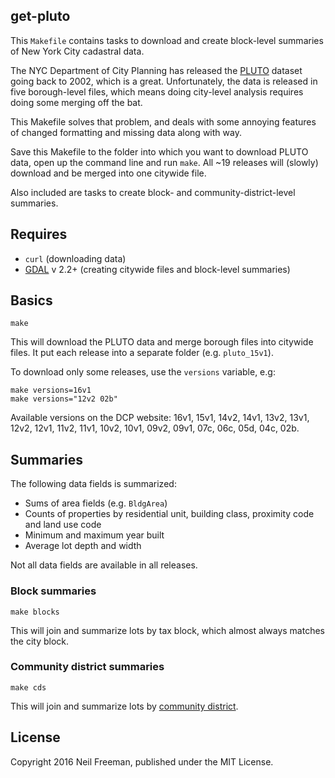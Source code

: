 get-pluto
---------

This `Makefile` contains tasks to download and create block-level summaries of New York City cadastral data.

The NYC Department of City Planning has released the [PLUTO](http://www1.nyc.gov/site/planning/data-maps/open-data/dwn-pluto-mappluto.page) dataset going back to 2002, which is a great. Unfortunately, the data is released in five borough-level files, which means doing city-level analysis requires doing some merging off the bat.

This Makefile solves that problem, and deals with some annoying features of changed formatting and missing data along with way.

Save this Makefile to the folder into which you want to download PLUTO data, open up the command line and run `make`. All ~19 releases will (slowly) download and be merged into one citywide file.

Also included are tasks to create block- and community-district-level summaries.

## Requires

* `curl` (downloading data)
* [GDAL](http://www.gdal.org) v 2.2+ (creating citywide files and block-level summaries)

## Basics
```
make
```
This will download the PLUTO data and merge borough files into citywide files. It put each release into a separate folder (e.g. `pluto_15v1`).

To download only some releases, use the `versions` variable, e.g:
```
make versions=16v1
make versions="12v2 02b"
```

Available versions on the DCP website: 16v1, 15v1, 14v2, 14v1, 13v2, 13v1, 12v2, 12v1, 11v2, 11v1, 10v2, 10v1, 09v2, 09v1, 07c, 06c, 05d, 04c, 02b.     

## Summaries

The following data fields is summarized:
* Sums of area fields (e.g. `BldgArea`)
* Counts of properties by residential unit, building class, proximity code and land use code
* Minimum and maximum year built
* Average lot depth and width

Not all data fields are available in all releases.

### Block summaries
````
make blocks
````

This will join and summarize lots by tax block, which almost always matches the city block.

### Community district summaries
````
make cds
````

This will join and summarize lots by [community district](http://www1.nyc.gov/site/planning/community/jias-sources.page).

## License

Copyright 2016 Neil Freeman, published under the MIT License.
